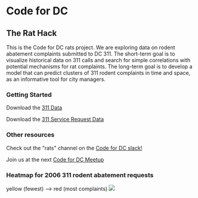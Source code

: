 # Code for DC

## The Rat Hack

This is the Code for DC rats project. We are exploring data on rodent abatement complaints submitted to DC 311. The short-term goal is to visualize historical data on 311 calls and search for simple correlations with potential mechanisms for rat complaints. The long-term goal is to develop a model that can predict clusters of 311 rodent complaints in time and space, as an informative tool for city managers.

### Getting Started
Download the [311 Data](https://www.dropbox.com/sh/4j7q53lltasez3h/AACTJgmlkmKE9zlPp1ndYu9Va?dl=0)

Download the [311 Service Request Data](http://data.codefordc.org/dataset/311-service-request-data)


### Other resources
Check out the "rats" channel on the [Code for DC slack!](https://codefordc.org/joinslack)

Join us at the next [Code for DC Meetup](https://www.meetup.com/Code-for-DC/)

### Heatmap for 2006 311 rodent abatement requests 
yellow (fewest) --> red (most complaints)
![](images/allrecords311censusTract.png?raw=true) 
